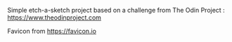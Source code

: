 Simple etch-a-sketch project based on a challenge from The Odin Project : <https://www.theodinproject.com>

Favicon from <https://favicon.io>